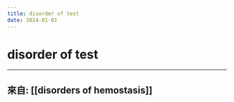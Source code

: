 ```yaml
---
title: disorder of test
date: 2024-01-01
---
```

# disorder of test


----
來自: [[disorders of hemostasis]]
----
